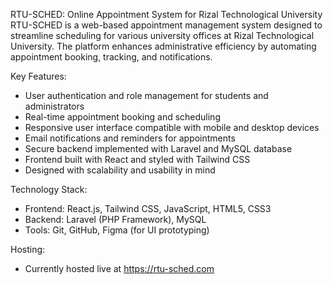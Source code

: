 RTU-SCHED: Online Appointment System for Rizal Technological University
RTU-SCHED is a web-based appointment management system designed to streamline scheduling for various university offices at Rizal Technological University. The platform enhances administrative efficiency by automating appointment booking, tracking, and notifications.

Key Features:
- User authentication and role management for students and administrators
- Real-time appointment booking and scheduling
- Responsive user interface compatible with mobile and desktop devices
- Email notifications and reminders for appointments
- Secure backend implemented with Laravel and MySQL database
- Frontend built with React and styled with Tailwind CSS
- Designed with scalability and usability in mind

Technology Stack:
- Frontend: React.js, Tailwind CSS, JavaScript, HTML5, CSS3
- Backend: Laravel (PHP Framework), MySQL
- Tools: Git, GitHub, Figma (for UI prototyping)

Hosting: 
- Currently hosted live at https://rtu-sched.com
